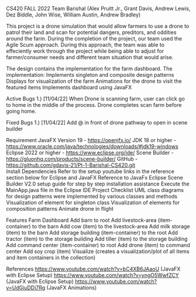 CS420
FALL 2022
Team Barishal (Alex Pruitt Jr., Grant Davis, Andrew Lewis, Dez Biddle, John Wise, William Austin, Andrew Bradley)


This project is a drone simulation that would allow farmers to use a drone to patrol their land and scan for potential dangers, preditors, and oddities around the farm. During the completion of the project, our team used the Agile Scum approach. During this approach, the team was able to effeciently work through the project while being able to adjust for farmer/consumer needs and different team situation that would arise.



The design contains the implementation for the farm dashboard. The implementation:
Implements singleton and composite design patterns
Displays for visualization of the farm
Animations for the drone to visit the featured items
Implements dashboard using JavaFX


Active Bugs
1.) [11/04/22] When Drone is scanning farm, user can click go to home in the middle of the process.
Drone completes scan farm before going home.

Fixed Bugs
1.) [11/04/22] Add @ in front of drone pathway to open in scene builder


Requirement
JavaFX Version 19 - https://openjfx.io/
JDK 18 or higher - https://www.oracle.com/java/technologies/downloads/#jdk19-windows
Eclipse 2022 or higher - https://www.eclipse.org/ide/
Scene Builder - https://gluonhq.com/products/scene-builder/
GitHub - https://github.com/gdavis-21/Pt-1-Barishal-CS420.git    
Install Dependencies
Refer to the setup youtube links in the reference section below for Eclipse and JavaFX
Reference to JavaFx Eclipse Scene Builder V2.0 setup guide for step by step installation assistance
Execute the MainApp.java file in the Eclipse IDE
Project Checklist
UML class diagrams for design patterns were implemented by various classes and methods
Visualization of element for singleton class
Visualization of elements for composition patterns
Animate drone in flight


Features
Farm Dashboard
Add barn to root
Add livestock-area (item-container) to the barn
Add cow (item) to the livestock-area
Add milk storage (item) to the barn
Add storage building (item-container) to the root
Add tractor (item) to the storage building
Add tiller (item) to the storage building
Add command center (item-container) to root
Add drone (item) to command center
Add soy crop (item)
Visualize (creates a visualization/plot of all items and item containers in the collection)


References
https://www.youtube.com/watch?v=bC4XB6JAaoU  (JavaFX with Eclipse Setup)
https://www.youtube.com/watch?v=yngO5WwfZCY  (JavaFX with Eclipse Setup)
https://www.youtube.com/watch?v=UdGiuDDi7Rg  (JavaFX Animations)
